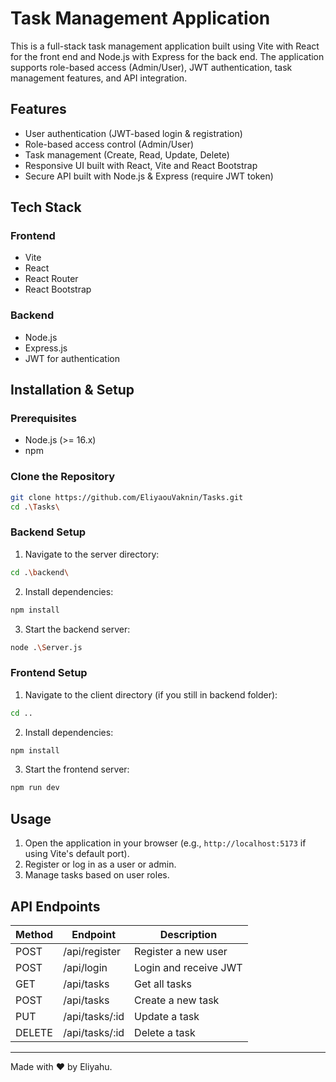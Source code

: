 # Task Management Application

This is a full-stack task management application built using Vite with React for the front end and Node.js with Express for the back end. The application supports role-based access (Admin/User), JWT authentication, task management features, and API integration.

## Features
- User authentication (JWT-based login & registration)
- Role-based access control (Admin/User)
- Task management (Create, Read, Update, Delete)
- Responsive UI built with React, Vite and React Bootstrap
- Secure API built with Node.js & Express (require JWT token)

## Tech Stack
### Frontend
- Vite
- React
- React Router
- React Bootstrap

### Backend
- Node.js
- Express.js
- JWT for authentication

## Installation & Setup
### Prerequisites
- Node.js (>= 16.x)
- npm

### Clone the Repository
```sh
git clone https://github.com/EliyaouVaknin/Tasks.git
cd .\Tasks\
```

### Backend Setup
1. Navigate to the server directory:
```sh
cd .\backend\
```
2. Install dependencies:
```sh
npm install
```
3. Start the backend server:
```sh
node .\Server.js
```

### Frontend Setup
1. Navigate to the client directory (if you still in backend folder):
```sh
cd .. 
```
2. Install dependencies:
```sh
npm install
```
3. Start the frontend server:
```sh
npm run dev
```

## Usage
1. Open the application in your browser (e.g., `http://localhost:5173` if using Vite's default port).
2. Register or log in as a user or admin.
3. Manage tasks based on user roles.

## API Endpoints
| Method | Endpoint       | Description                 |
|--------|---------------|-----------------------------|
| POST   | /api/register | Register a new user      |
| POST   | /api/login | Login and receive JWT     |
| GET    | /api/tasks | Get all tasks |
| POST   | /api/tasks | Create a new task   |
| PUT    | /api/tasks/:id | Update a task |
| DELETE | /api/tasks/:id | Delete a task |

---
Made with ❤️ by Eliyahu.

